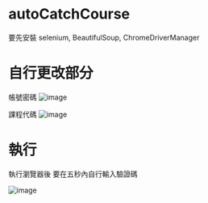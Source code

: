 # autoCatchCourse

要先安裝 selenium, BeautifulSoup, ChromeDriverManager

# 自行更改部分
帳號密碼
![image](https://user-images.githubusercontent.com/61511627/134673429-a02ac740-7283-4bdb-bee0-d29cbb290d33.png)


課程代碼
![image](https://user-images.githubusercontent.com/61511627/134673406-b7abb682-9d79-4d6b-9799-69bbeec2ef70.png)


# 執行
執行瀏覽器後 要在五秒內自行輸入驗證碼

![image](https://user-images.githubusercontent.com/61511627/134672575-4513624f-445d-4202-af34-e929d621f0d6.png)


